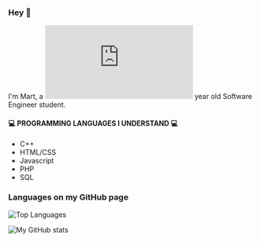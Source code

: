 ### Hey 👋 
I'm Mart, a ![Leeftijd](https://www.calculator.net/age-calculator.html?today=04%2F30%2F2004&ageat=05%2F27%2F2021&x=89&y=16) year old Software Engineer student.

#### 💻 PROGRAMMING LANGUAGES I UNDERSTAND 💻
- C++
- HTML/CSS 
- Javascript
- PHP
- SQL

### Languages on my GitHub page
![Top Languages](https://github-readme-stats.vercel.app/api/top-langs/?username=MartvW&theme=dark)

![My GitHub stats](https://github-readme-stats.vercel.app/api?username=MartvW&theme=dark&show_icons=true)


